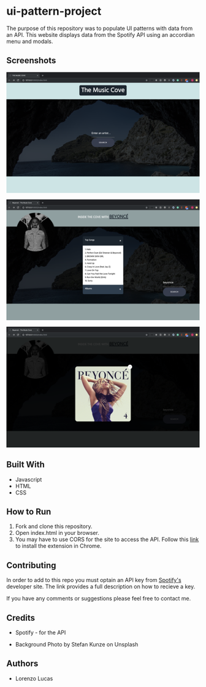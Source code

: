 # ui-pattern-project

The purpose of this repository was to populate UI patterns with data from an API. This website displays data from the Spotify API  using an accordian menu and modals. 

## Screenshots

![homepage](./images/homepage.png)

![artist's info](./images/artist_info.png)

![album modal](./images/album_modal.png)

## Built With

* Javascript
* HTML
* CSS

## How to Run

1. Fork and clone this repository.
2. Open index.html in your browser.
3. You may have to use CORS for the site to access the API. Follow this [link](https://chrome.google.com/webstore/detail/moesif-orign-cors-changer/digfbfaphojjndkpccljibejjbppifbc?hl=en-US "Moesif Orign & CORS Changer") to install the extension in Chrome.

  
## Contributing
In order to add to this repo you must optain an API key from [Spotify's](https://developer.spotify.com/documentation/web-api/quick-start/ "Spotify's Developer Site") developer site. The link provides a full description on how to recieve a key.


If you have any comments or suggestions please feel free to contact me.  

## Credits

* Spotify - for the API

* Background Photo by Stefan Kunze on Unsplash


## Authors

* Lorenzo Lucas 
